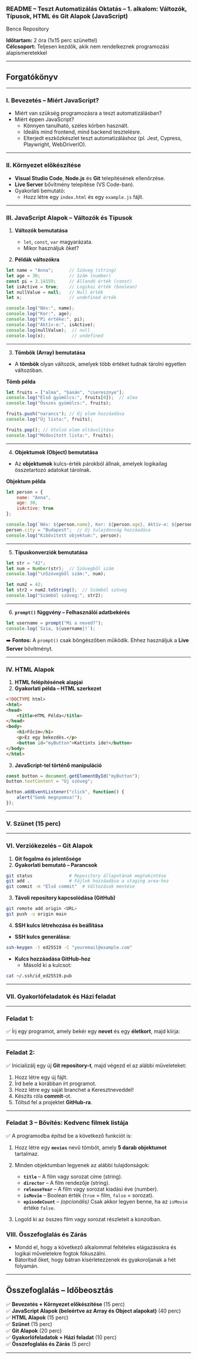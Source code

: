 ### **README – Teszt Automatizálás Oktatás – 1. alkalom: Változók, Típusok, HTML és Git Alapok (JavaScript)**


Bence Repository


**Időtartam:** 2 óra (1x15 perc szünettel)  
**Célcsoport:** Teljesen kezdők, akik nem rendelkeznek programozási alapismeretekkel  

---

## **Forgatókönyv**

---

### **I. Bevezetés – Miért JavaScript?**
- Miért van szükség programozásra a teszt automatizálásban?
- Miért éppen JavaScript?
  - Könnyen tanulható, széles körben használt.
  - Ideális mind frontend, mind backend tesztelésre.
  - Elterjedt eszközkészlet teszt automatizáláshoz (pl. Jest, Cypress, Playwright, WebDriverIO).

---

### **II. Környezet előkészítése**
- **Visual Studio Code**, **Node.js** és **Git** telepítésének ellenőrzése.
- **Live Server** bővítmény telepítése (VS Code-ban).
- Gyakorlati bemutató: 
  - Hozz létre egy `index.html` és egy `example.js` fájlt.

---

### **III. JavaScript Alapok – Változók és Típusok**
1. **Változók bemutatása**
   - `let`, `const`, `var` magyarázata.
   - Mikor használjuk őket?

2. **Példák változókra**
```javascript
let name = "Anna";      // Szöveg (string)
let age = 30;           // Szám (number)
const pi = 3.14159;     // Állandó érték (const)
let isActive = true;    // Logikai érték (boolean)
let nullValue = null;   // Null érték
let x;                  // undefined érték

console.log("Név:", name);
console.log("Kor:", age);
console.log("Pi értéke:", pi);
console.log("Aktív-e:", isActive);
console.log(nullValue);  // null
console.log(x);          // undefined
```

---

3. **Tömbök (Array) bemutatása**
- A **tömbök** olyan változók, amelyek több értéket tudnak tárolni egyetlen változóban.

**Tömb példa**
```javascript
let fruits = ["alma", "banán", "cseresznye"];
console.log("Első gyümölcs:", fruits[0]);  // alma
console.log("Összes gyümölcs:", fruits);

fruits.push("narancs"); // Új elem hozzáadása
console.log("Új lista:", fruits);

fruits.pop(); // Utolsó elem eltávolítása
console.log("Módosított lista:", fruits);
```

---

4. **Objektumok (Object) bemutatása**
- Az **objektumok** kulcs-érték párokból állnak, amelyek logikailag összetartozó adatokat tárolnak.

**Objektum példa**
```javascript
let person = {
    name: "Anna",
    age: 30,
    isActive: true
};

console.log(`Név: ${person.name}, Kor: ${person.age}, Aktív-e: ${person.isActive}`);
person.city = "Budapest";  // Új tulajdonság hozzáadása
console.log("Kibővített objektum:", person);
```

---

5. **Típuskonverziók bemutatása**
```javascript
let str = "42";
let num = Number(str);  // Szövegből szám
console.log("\nSzövegből szám:", num);

let num2 = 42;
let str2 = num2.toString();  // Számból szöveg
console.log("Számból szöveg:", str2);
```

---

6. **`prompt()` függvény – Felhasználói adatbekérés**
```javascript
let username = prompt("Mi a neved?");
console.log(`Szia, ${username}!`);
```

➡️ **Fontos:** A `prompt()` csak böngészőben működik. Ehhez használjuk a **Live Server** bővítményt.

---

### **IV. HTML Alapok**
1. **HTML felépítésének alapjai**
2. **Gyakorlati példa – HTML szerkezet**
```html
<!DOCTYPE html>
<html>
<head>
    <title>HTML Példa</title>
</head>
<body>
    <h1>Főcím</h1>
    <p>Ez egy bekezdés.</p>
    <button id="myButton">Kattints ide!</button>
</body>
</html>
```

3. **JavaScript-tel történő manipuláció**
```javascript
const button = document.getElementById("myButton");
button.textContent = "Új szöveg";

button.addEventListener("click", function() {
    alert("Gomb megnyomva!");
});
```

---

### **V. Szünet (15 perc)**

---

### **VI. Verziókezelés – Git Alapok**
1. **Git fogalma és jelentősége**
2. **Gyakorlati bemutató – Parancsok**
```bash
git status              # Repository állapotának megtekintése
git add .               # Fájlok hozzáadása a staging area-hoz
git commit -m "Első commit"  # Változások mentése
```

3. **Távoli repository kapcsolódása (GitHub)**
```bash
git remote add origin <URL>
git push -u origin main
```

4. **SSH kulcs létrehozása és beállítása**
- **SSH kulcs generálása:**  
```bash
ssh-keygen -t ed25519 -C "youremail@example.com"
```
- **Kulcs hozzáadása GitHub-hoz**
  - Másold ki a kulcsot:  
```bash
cat ~/.ssh/id_ed25519.pub
```

---

### **VII. Gyakorlófeladatok és Házi feladat**

---

### **Feladat 1:**  
✅ Írj egy programot, amely bekér egy **nevet** és egy **életkort**, majd kiírja:  

---

### **Feladat 2:**  
✅ Inicializálj egy új **Git repository-t**, majd végezd el az alábbi műveleteket:  
1. Hozz létre egy új fájlt.  
2. Írd bele a korábban írt programot.  
3. Hozz létre egy saját branchet a Keresztneveddel!
4. Készíts róla **commit**-ot.  
5. Töltsd fel a projektet **GitHub-ra**.  

---

### **Feladat 3 – Bővítés: Kedvenc filmek listája**  
✅ A programodba építsd be a következő funkciót is:

1. Hozz létre egy **`movies`** nevű tömböt, amely **5 darab objektumot** tartalmaz.  
2. Minden objektumban legyenek az alábbi tulajdonságok:  
   - **`title`** – A film vagy sorozat címe (string).  
   - **`director`** – A film rendezője (string).  
   - **`releaseYear`** – A film vagy sorozat kiadási éve (number).  
   - **`isMovie`** – Boolean érték (`true` = film, `false` = sorozat).  
   - **`episodeCount`** – *(opcionális)* Csak akkor legyen benne, ha az `isMovie` értéke `false`.  

3. Logold ki az összes film vagy sorozat részleteit a konzolban.  

### **VIII. Összefoglalás és Zárás**
- Mondd el, hogy a következő alkalommal feltételes elágazásokra és logikai műveletekre fogtok fókuszálni.
- Bátorítsd őket, hogy bátran kísérletezzenek és gyakoroljanak a hét folyamán.

---

## **Összefoglalás – Időbeosztás**
✅ **Bevezetés + Környezet előkészítése** (15 perc)  
✅ **JavaScript Alapok (beleértve az Array és Object alapokat)** (40 perc)  
✅ **HTML Alapok** (15 perc)  
✅ **Szünet** (15 perc)  
✅ **Git Alapok** (20 perc)  
✅ **Gyakorlófeladatok + Házi feladat** (10 perc)  
✅ **Összefoglalás és Zárás** (5 perc)  

---